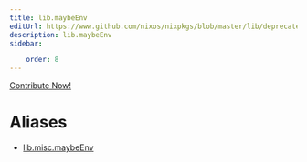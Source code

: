 ```yaml
---
title: lib.maybeEnv
editUrl: https://www.github.com/nixos/nixpkgs/blob/master/lib/deprecated.nix#L14C14
description: lib.maybeEnv
sidebar:

    order: 8
---
```


<a href="https://www.github.com/nixos/nixpkgs/blob/master/lib/deprecated.nix#L14C14">Contribute Now!</a>


# Aliases

- [lib.misc.maybeEnv](./reference/lib/misc/lib-misc-maybeEnv)


